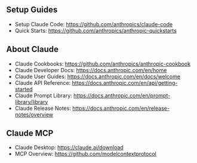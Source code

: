 ## Setup Guides
- Setup Claude Code: https://github.com/anthropics/claude-code
- Quick Starts: https://github.com/anthropics/anthropic-quickstarts

## About Claude
- Claude Cookbooks: https://github.com/anthropics/anthropic-cookbook
- Claude Developer Docs: https://docs.anthropic.com/en/home
- Claude User Guides: https://docs.anthropic.com/en/docs/welcome
- Claude API Reference: https://docs.anthropic.com/en/api/getting-started
- Claude Prompt Library: https://docs.anthropic.com/en/prompt-library/library
- Claude Release Notes: https://docs.anthropic.com/en/release-notes/overview

## Claude MCP
- Claude Desktop: https://claude.ai/download
- MCP Overview: https://github.com/modelcontextprotocol
